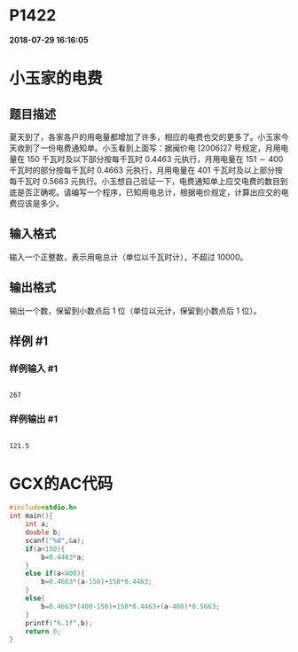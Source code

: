 
# P1422

**2018-07-29 16:16:05**
    
# 小玉家的电费

## 题目描述

夏天到了，各家各户的用电量都增加了许多，相应的电费也交的更多了。小玉家今天收到了一份电费通知单。小玉看到上面写：据闽价电 [2006]27 号规定，月用电量在 $150$ 千瓦时及以下部分按每千瓦时 $0.4463$ 元执行，月用电量在 $151\sim 400$ 千瓦时的部分按每千瓦时 $0.4663$ 元执行，月用电量在 $401$ 千瓦时及以上部分按每千瓦时 $0.5663$ 元执行。小玉想自己验证一下，电费通知单上应交电费的数目到底是否正确呢。请编写一个程序，已知用电总计，根据电价规定，计算出应交的电费应该是多少。

## 输入格式

输入一个正整数，表示用电总计（单位以千瓦时计），不超过 $10000$。

## 输出格式

输出一个数，保留到小数点后 $1$ 位（单位以元计，保留到小数点后 $1$ 位）。

## 样例 #1

### 样例输入 #1

```
267
```

### 样例输出 #1

```
121.5
```

# GCX的AC代码
```cpp
#include<stdio.h>
int main(){
    int a;
    double b;
    scanf("%d",&a);
    if(a<150){
    	b=0.4463*a;
    }
    else if(a<400){
		b=0.4663*(a-150)+150*0.4463;
    }
    else{
    	b=0.4663*(400-150)+150*0.4463+(a-400)*0.5663;
    }
    printf("%.1f",b);
    return 0;
}
```

